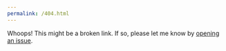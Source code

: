 ```yaml
---
permalink: /404.html
---
```


Whoops! This might be a broken link. If so, please let me know by [opening an issue](https://github.com/nusco/prog.ml/issues).
